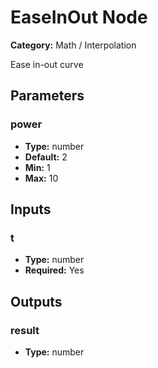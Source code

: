 
# EaseInOut Node

**Category:** Math / Interpolation

Ease in-out curve

## Parameters


### power
- **Type:** number
- **Default:** 2
- **Min:** 1
- **Max:** 10



## Inputs


### t
- **Type:** number
- **Required:** Yes



## Outputs


### result
- **Type:** number




